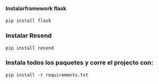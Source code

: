 #### Instalarframework flask

    pip install flask

### Instalar Resend

    pip install resend

### Instala todos los paquetes y corre el projecto con:

    pip install -r requirements.txt
